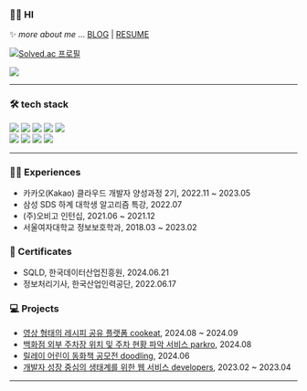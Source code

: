 ### 👩‍💻 HI
✨ _more about me_ ... [BLOG](https://soo-99.tistory.com) | [RESUME](https://gainful-sawfish-376.notion.site/9b070dd5ae2848bf92f7d26470002eca?pvs=4) 

[![Solved.ac
프로필](http://mazassumnida.wtf/api/generate_badge?boj=wltn2858)](https://solved.ac/wltn2858)

<img src="https://github-readme-stats.vercel.app/api?username=soojik&show_icons=true&theme=gotham"/>
<hr>

### 🛠️ tech stack
<p>
  <img src="https://img.shields.io/badge/Java-007396?style=for-the-badge&logo=OpenJDK&logoColor=white"/>
  <img src="https://img.shields.io/badge/Spring-6DB33F?style=for-the-badge&logo=Spring&logoColor=white"/>
  <img src="https://img.shields.io/badge/Spring Boot-6DB33F?style=for-the-badge&logo=SpringBoot&logoColor=white"/>
  <img src="https://img.shields.io/badge/Maria DB-003545?style=for-the-badge&logo=MariaDB&logoColor=white"/>
  <img src="https://img.shields.io/badge/MySQL-4479A1?style=for-the-badge&logo=Mysql&logoColor=white"/>

  <br>
  <img src="https://img.shields.io/badge/AWS EC2-FF9900?style=for-the-badge&logo=AmazonEC2&logoColor=white"/>
  <img src="https://img.shields.io/badge/AWS EKS-FF9900?style=for-the-badge&logo=AmazonEKS&logoColor=white"/>
  <img src="https://img.shields.io/badge/docker-2496ED?style=for-the-badge&logo=docker&logoColor=white"/>
  <img src="https://img.shields.io/badge/kubernetes-326CE5?style=for-the-badge&logo=kubernetes&logoColor=white"/>
</p>

<hr>

### 🏃‍♀️ Experiences

- 카카오(Kakao) 클라우드 개발자 양성과정 2기, 2022.11 ~ 2023.05
- 삼성 SDS 하계 대학생 알고리즘 특강, 2022.07
- (주)오비고 인턴십, 2021.06 ~ 2021.12
- 서울여자대학교 정보보호학과, 2018.03 ~ 2023.02

### 🪪 Certificates

- SQLD, 한국데이터산업진흥원, 2024.06.21
- 정보처리기사, 한국산업인력공단, 2022.06.17

### 💻 Projects

- [영상 형태의 레시피 공유 플랫폼 cookeat](https://github.com/cookeat-3ce), 2024.08 ~ 2024.09
- [백화점 외부 주차장 위치 및 주차 현황 파악 서비스 parkro](https://github.com/parkro-99s), 2024.08
- [릴레이 어린이 동화책 공모전 doodling](https://github.com/moka-doodling), 2024.06
- [개발자 성장 중심의 생태계를 위한 웹 서비스 developers](https://github.com/kcs-developers), 2023.02 ~ 2023.04
<!-- - [매일 스스로에 질문 하나씩, QDiary](https://github.com/soojik/DiaryApp), 2021.02 -->

<hr>

<!--
**soojik/soojik** is a ✨ _special_ ✨ repository because its `README.md` (this file) appears on your GitHub profile.

Here are some ideas to get you started:

- 🔭 I’m currently working on ...
- 🌱 I’m currently learning ...
- 👯 I’m looking to collaborate on ...
- 🤔 I’m looking for help with ...
- 💬 Ask me about ...
- 📫 How to reach me: ...
- 😄 Pronouns: ...
- ⚡ Fun fact: ...
-->
